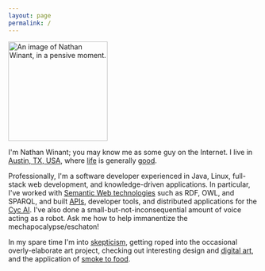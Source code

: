 ```yaml
---
layout: page
permalink: /
---
```


<img src="http://www.gravatar.com/avatar/7daf76f4fe7bd797a7c9dd8da0b9aadf?s=200" id="profilePic"
width="200" height="200" title="The author, in a pensive moment..."
alt="An image of Nathan Winant, in a pensive moment." />

I'm Nathan Winant; you may know me as some guy on the Internet.
I live in [Austin, TX, USA](http://ht.ly/nlELQ), where
[life](http://www.austinchronicle.com/news/2013-07-12/event-horizon/) is generally
[good](http://www.hipstercrite.com/2012/12/05/an-open-letter-to-john-aielli/).

Professionally, I'm a software developer experienced in Java, Linux, full-stack web development, and knowledge-driven applications.
In particular, I've worked with [Semantic Web technologies](https://en.wikipedia.org/wiki/Semantic_Web) such as RDF, OWL, and SPARQL,
and built [APIs](http://dev.cyc.com/), developer tools, and distributed applications for the [Cyc AI](http://wiki.lesswrong.com/wiki/Cyc).
I've also done a small-but-not-inconsequential amount of voice acting as a robot.
Ask me how to help immanentize the mechapocalypse/eschaton!

In my spare time I'm into
[skepticism](http://rationalwiki.org/wiki/Skepticism#Scientific_and_methodological_skepticism),
getting roped into the occasional overly-elaborate art project,
checking out interesting design and [digital art](https://processing.org/),
and the application of [smoke to food](http://www.texasmonthly.com/topics/barbecue).
